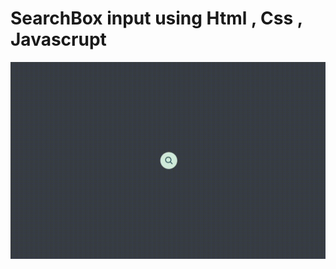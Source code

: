 # SearchBox input using Html , Css , Javascrupt
![](https://github.com/Sadegh-AT/www-SearchBox/blob/master/SearchBox.gif)
